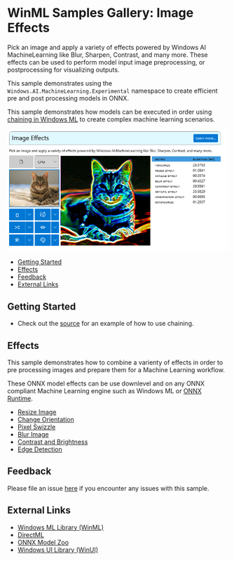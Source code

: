 ﻿# WinML Samples Gallery: Image Effects
Pick an image and apply a variety of effects powered by Windows AI MachineLearning like Blur, Sharpen, Contrast, and many more. These effects can be used to perform model input image preprocessing, or postprocessing for visualizing outputs.

This sample demonstrates using the ```Windows.AI.MachineLearning.Experimental``` namespace to create efficient pre and post processing models in ONNX.

This sample demonstrates how models can be executed in order using [chaining in Windows ML](https://docs.microsoft.com/en-us/windows/ai/windows-ml/chaining) to create complex machine learning scenarios.

<img src="docs/screenshot.png" width="650"/>

- [Getting Started](#getting-started)
- [Effects](#effects)
- [Feedback]($feedback)
- [External Links](#links)

## Getting Started
- Check out the [source](https://github.com/microsoft/Windows-Machine-Learning/blob/a08bb78dd3cd9a6449e2d02ae3cbb41b10ead463/Samples/WinMLSamplesGallery/WinMLSamplesGallery/Samples/ImageEffects/ImageEffects.xaml.cs#L156) for an example of how to use chaining.

## Effects
This sample demonstrates how to combine a varienty of effects in order to pre processing images and prepare them for a Machine Learning workflow.

These ONNX model effects can be use downlevel and on any ONNX compliant Machine Learning engine such as Windows ML or [ONNX Runtime](https://github.com/microsoft/onnxruntime).

- [Resize Image](https://github.com/microsoft/Windows-Machine-Learning/blob/a08bb78dd3cd9a6449e2d02ae3cbb41b10ead463/Samples/WinMLSamplesGallery/WinMLSamplesGallery/Samples/ImageEffects/ImageEffects.xaml.cs#L321)
- [Change Orientation](https://github.com/microsoft/Windows-Machine-Learning/blob/a08bb78dd3cd9a6449e2d02ae3cbb41b10ead463/Samples/WinMLSamplesGallery/WinMLSamplesGallery/Samples/ImageEffects/ImageEffects.xaml.cs#L345)
- [Pixel Swizzle](https://github.com/microsoft/Windows-Machine-Learning/blob/a08bb78dd3cd9a6449e2d02ae3cbb41b10ead463/Samples/WinMLSamplesGallery/WinMLSamplesGallery/Samples/ImageEffects/ImageEffects.xaml.cs#L335)
- [Blur Image](https://github.com/microsoft/Windows-Machine-Learning/blob/a08bb78dd3cd9a6449e2d02ae3cbb41b10ead463/Samples/WinMLSamplesGallery/WinMLSamplesGallery/Samples/ImageEffects/ImageEffects.xaml.cs#L315)
- [Contrast and Brightness](https://github.com/microsoft/Windows-Machine-Learning/blob/a08bb78dd3cd9a6449e2d02ae3cbb41b10ead463/Samples/WinMLSamplesGallery/WinMLSamplesGallery/Samples/ImageEffects/ImageEffects.xaml.cs#L391)
- [Edge Detection](https://github.com/microsoft/Windows-Machine-Learning/blob/a08bb78dd3cd9a6449e2d02ae3cbb41b10ead463/Samples/WinMLSamplesGallery/WinMLSamplesGallery/Samples/ImageEffects/ImageEffects.xaml.cs#L333)

## Feedback
Please file an issue [here](https://github.com/microsoft/Windows-Machine-Learning/issues/new) if you encounter any issues with this sample.

## External Links

- [Windows ML Library (WinML)](https://docs.microsoft.com/en-us/windows/ai/windows-ml/)
- [DirectML](https://github.com/microsoft/directml)
- [ONNX Model Zoo](https://github.com/onnx/models)
- [Windows UI Library (WinUI)](https://docs.microsoft.com/en-us/windows/apps/winui/) 
